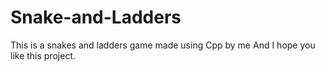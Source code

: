 # Snake-and-Ladders
This is a snakes and ladders game made using Cpp by me And I hope you like this project.

